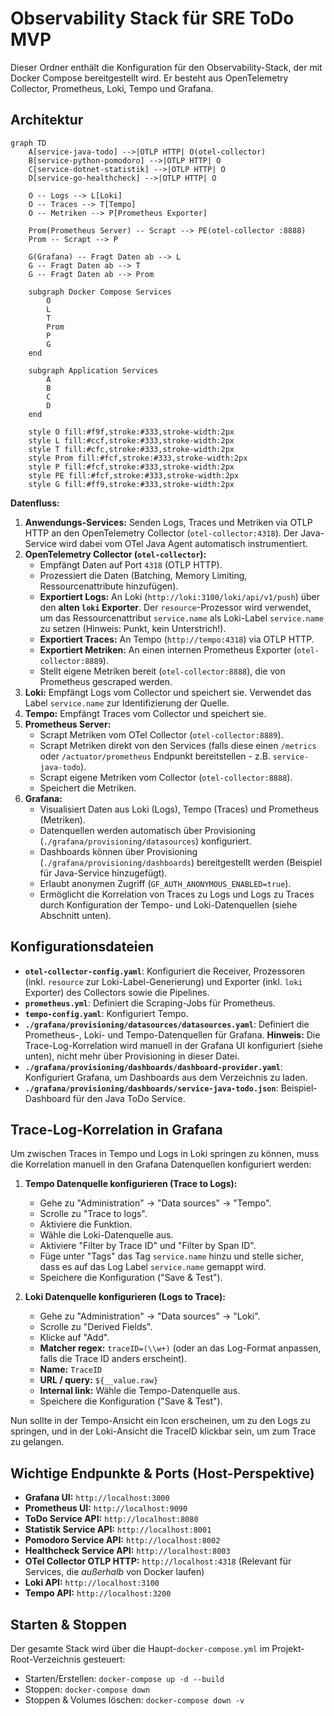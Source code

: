 # Observability Stack für SRE ToDo MVP

Dieser Ordner enthält die Konfiguration für den Observability-Stack, der mit Docker Compose bereitgestellt wird. Er besteht aus OpenTelemetry Collector, Prometheus, Loki, Tempo und Grafana.

## Architektur

```mermaid
graph TD
    A[service-java-todo] -->|OTLP HTTP| O(otel-collector)
    B[service-python-pomodoro] -->|OTLP HTTP| O
    C[service-dotnet-statistik] -->|OTLP HTTP| O
    D[service-go-healthcheck] -->|OTLP HTTP| O

    O -- Logs --> L[Loki]
    O -- Traces --> T[Tempo]
    O -- Metriken --> P[Prometheus Exporter]

    Prom(Prometheus Server) -- Scrapt --> PE(otel-collector :8888)
    Prom -- Scrapt --> P

    G(Grafana) -- Fragt Daten ab --> L
    G -- Fragt Daten ab --> T
    G -- Fragt Daten ab --> Prom

    subgraph Docker Compose Services
        O
        L
        T
        Prom
        P
        G
    end

    subgraph Application Services
        A
        B
        C
        D
    end

    style O fill:#f9f,stroke:#333,stroke-width:2px
    style L fill:#ccf,stroke:#333,stroke-width:2px
    style T fill:#cfc,stroke:#333,stroke-width:2px
    style Prom fill:#fcf,stroke:#333,stroke-width:2px
    style P fill:#fcf,stroke:#333,stroke-width:2px
    style PE fill:#fcf,stroke:#333,stroke-width:2px
    style G fill:#ff9,stroke:#333,stroke-width:2px
```

**Datenfluss:**

1.  **Anwendungs-Services:** Senden Logs, Traces und Metriken via OTLP HTTP an den OpenTelemetry Collector (`otel-collector:4318`). Der Java-Service wird dabei vom OTel Java Agent automatisch instrumentiert.
2.  **OpenTelemetry Collector (`otel-collector`):**
    *   Empfängt Daten auf Port `4318` (OTLP HTTP).
    *   Prozessiert die Daten (Batching, Memory Limiting, Ressourcenattribute hinzufügen).
    *   **Exportiert Logs:** An Loki (`http://loki:3100/loki/api/v1/push`) über den **alten `loki` Exporter**. Der `resource`-Prozessor wird verwendet, um das Ressourcenattribut `service.name` als Loki-Label `service.name` zu setzen (Hinweis: Punkt, kein Unterstrich!).
    *   **Exportiert Traces:** An Tempo (`http://tempo:4318`) via OTLP HTTP.
    *   **Exportiert Metriken:** An einen internen Prometheus Exporter (`otel-collector:8889`).
    *   Stellt eigene Metriken bereit (`otel-collector:8888`), die von Prometheus gescraped werden.
3.  **Loki:** Empfängt Logs vom Collector und speichert sie. Verwendet das Label `service.name` zur Identifizierung der Quelle.
4.  **Tempo:** Empfängt Traces vom Collector und speichert sie.
5.  **Prometheus Server:**
    *   Scrapt Metriken vom OTel Collector (`otel-collector:8889`).
    *   Scrapt Metriken direkt von den Services (falls diese einen `/metrics` oder `/actuator/prometheus` Endpunkt bereitstellen - z.B. `service-java-todo`).
    *   Scrapt eigene Metriken vom Collector (`otel-collector:8888`).
    *   Speichert die Metriken.
6.  **Grafana:**
    *   Visualisiert Daten aus Loki (Logs), Tempo (Traces) und Prometheus (Metriken).
    *   Datenquellen werden automatisch über Provisioning (`./grafana/provisioning/datasources`) konfiguriert.
    *   Dashboards können über Provisioning (`./grafana/provisioning/dashboards`) bereitgestellt werden (Beispiel für Java-Service hinzugefügt).
    *   Erlaubt anonymen Zugriff (`GF_AUTH_ANONYMOUS_ENABLED=true`).
    *   Ermöglicht die Korrelation von Traces zu Logs und Logs zu Traces durch Konfiguration der Tempo- und Loki-Datenquellen (siehe Abschnitt unten).

## Konfigurationsdateien

*   **`otel-collector-config.yaml`**: Konfiguriert die Receiver, Prozessoren (inkl. `resource` zur Loki-Label-Generierung) und Exporter (inkl. `loki` Exporter) des Collectors sowie die Pipelines.
*   **`prometheus.yml`**: Definiert die Scraping-Jobs für Prometheus.
*   **`tempo-config.yaml`**: Konfiguriert Tempo.
*   **`./grafana/provisioning/datasources/datasources.yaml`**: Definiert die Prometheus-, Loki- und Tempo-Datenquellen für Grafana. **Hinweis:** Die Trace-Log-Korrelation wird manuell in der Grafana UI konfiguriert (siehe unten), nicht mehr über Provisioning in dieser Datei.
*   **`./grafana/provisioning/dashboards/dashboard-provider.yaml`**: Konfiguriert Grafana, um Dashboards aus dem Verzeichnis zu laden.
*   **`./grafana/provisioning/dashboards/service-java-todo.json`**: Beispiel-Dashboard für den Java ToDo Service.

## Trace-Log-Korrelation in Grafana

Um zwischen Traces in Tempo und Logs in Loki springen zu können, muss die Korrelation manuell in den Grafana Datenquellen konfiguriert werden:

1.  **Tempo Datenquelle konfigurieren (Trace to Logs):**
    *   Gehe zu "Administration" -> "Data sources" -> "Tempo".
    *   Scrolle zu "Trace to logs".
    *   Aktiviere die Funktion.
    *   Wähle die Loki-Datenquelle aus.
    *   Aktiviere "Filter by Trace ID" und "Filter by Span ID".
    *   Füge unter "Tags" das Tag `service.name` hinzu und stelle sicher, dass es auf das Log Label `service.name` gemappt wird.
    *   Speichere die Konfiguration ("Save & Test").

2.  **Loki Datenquelle konfigurieren (Logs to Trace):**
    *   Gehe zu "Administration" -> "Data sources" -> "Loki".
    *   Scrolle zu "Derived Fields".
    *   Klicke auf "Add".
    *   **Matcher regex:** `traceID=(\\w+)` (oder an das Log-Format anpassen, falls die Trace ID anders erscheint).
    *   **Name:** `TraceID`
    *   **URL / query:** `${__value.raw}`
    *   **Internal link:** Wähle die Tempo-Datenquelle aus.
    *   Speichere die Konfiguration ("Save & Test").

Nun sollte in der Tempo-Ansicht ein Icon erscheinen, um zu den Logs zu springen, und in der Loki-Ansicht die TraceID klickbar sein, um zum Trace zu gelangen.

## Wichtige Endpunkte & Ports (Host-Perspektive)

*   **Grafana UI:** `http://localhost:3000`
*   **Prometheus UI:** `http://localhost:9090`
*   **ToDo Service API:** `http://localhost:8080`
*   **Statistik Service API:** `http://localhost:8001`
*   **Pomodoro Service API:** `http://localhost:8002`
*   **Healthcheck Service API:** `http://localhost:8003`
*   **OTel Collector OTLP HTTP:** `http://localhost:4318` (Relevant für Services, die *außerhalb* von Docker laufen)
*   **Loki API:** `http://localhost:3100`
*   **Tempo API:** `http://localhost:3200`

## Starten & Stoppen

Der gesamte Stack wird über die Haupt-`docker-compose.yml` im Projekt-Root-Verzeichnis gesteuert:

*   Starten/Erstellen: `docker-compose up -d --build`
*   Stoppen: `docker-compose down`
*   Stoppen & Volumes löschen: `docker-compose down -v` 